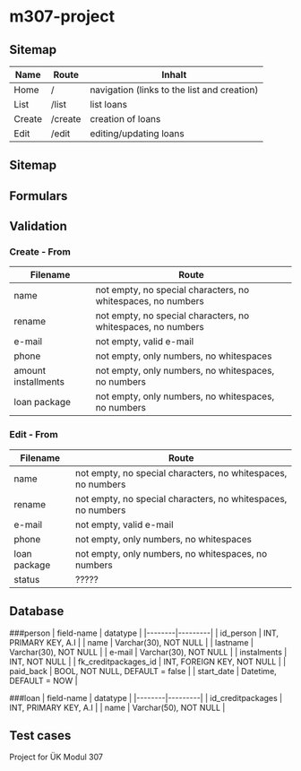 # m307-project

## Sitemap

| Name   | Route   | Inhalt                                      |
|--------|---------|---------------------------------------------|
| Home   | /       | navigation (links to the list and creation) |
| List   | /list   | list loans                                  |
| Create | /create | creation of loans                           |
| Edit   | /edit   | editing/updating loans                      |

## Sitemap
## Formulars
## Validation
### Create - From
| Filename | Route| 
|--------|---------|
| name   | not empty, no special characters, no whitespaces, no numbers |
| rename | not empty, no special characters, no whitespaces, no numbers  |
| e-mail | not empty, valid e-mail |
| phone | not empty, only numbers, no whitespaces |
| amount installments | not empty, only numbers, no whitespaces, no numbers |
| loan package | not empty, only numbers, no whitespaces, no numbers |

### Edit - From
| Filename | Route| 
|--------|---------|
| name   | not empty, no special characters, no whitespaces, no numbers |
| rename | not empty, no special characters, no whitespaces, no numbers  |
| e-mail | not empty, valid e-mail |
| phone | not empty, only numbers, no whitespaces |
| loan package | not empty, only numbers, no whitespaces, no numbers |
| status | ????? |

## Database

###person
| field-name | datatype | 
|--------|---------|
| id_person | INT, PRIMARY KEY, A.I |
| name | Varchar(30), NOT NULL |
| lastname | Varchar(30), NOT NULL |
| e-mail | Varchar(30), NOT NULL |
| instalments | INT, NOT NULL |
| fk_creditpackages_id | INT, FOREIGN KEY, NOT NULL |
| paid_back | BOOL, NOT NULL, DEFAULT = false |
| start_date | Datetime, DEFAULT = NOW |

###loan
| field-name | datatype | 
|--------|---------|
| id_creditpackages | INT, PRIMARY KEY, A.I | 
| name | Varchar(50), NOT NULL | 

## Test cases
Project for ÜK Modul 307
